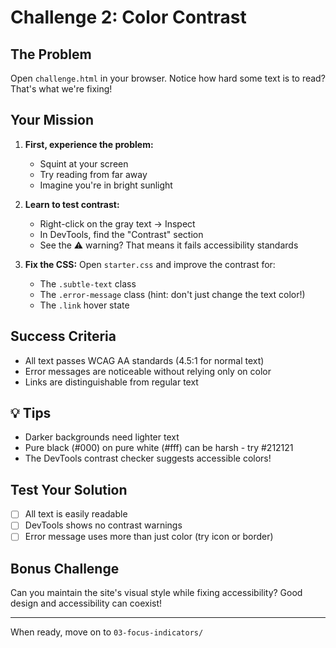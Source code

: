 # Challenge 2: Color Contrast

## The Problem
Open `challenge.html` in your browser. Notice how hard some text is to read? That's what we're fixing!

## Your Mission
1. **First, experience the problem:**
   - Squint at your screen
   - Try reading from far away
   - Imagine you're in bright sunlight

2. **Learn to test contrast:**
   - Right-click on the gray text → Inspect
   - In DevTools, find the "Contrast" section
   - See the ⚠️ warning? That means it fails accessibility standards

3. **Fix the CSS:**
   Open `starter.css` and improve the contrast for:
   - The `.subtle-text` class
   - The `.error-message` class (hint: don't just change the text color!)
   - The `.link` hover state

## Success Criteria
- All text passes WCAG AA standards (4.5:1 for normal text)
- Error messages are noticeable without relying only on color
- Links are distinguishable from regular text

## 💡 Tips
- Darker backgrounds need lighter text
- Pure black (#000) on pure white (#fff) can be harsh - try #212121
- The DevTools contrast checker suggests accessible colors!

## Test Your Solution
- [ ] All text is easily readable
- [ ] DevTools shows no contrast warnings
- [ ] Error message uses more than just color (try icon or border)

## Bonus Challenge
Can you maintain the site's visual style while fixing accessibility? Good design and accessibility can coexist!

---
When ready, move on to `03-focus-indicators/`
